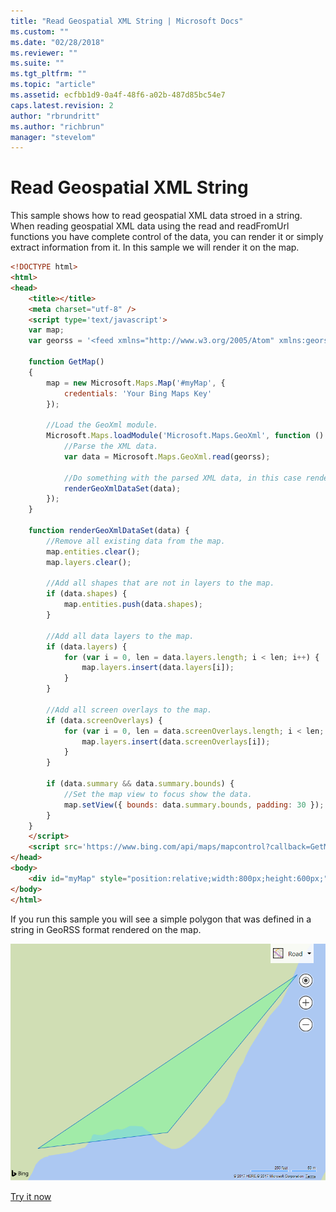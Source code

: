 ```yaml
---
title: "Read Geospatial XML String | Microsoft Docs"
ms.custom: ""
ms.date: "02/28/2018"
ms.reviewer: ""
ms.suite: ""
ms.tgt_pltfrm: ""
ms.topic: "article"
ms.assetid: ecfbb1d9-0a4f-48f6-a02b-487d85bc54e7
caps.latest.revision: 2
author: "rbrundritt"
ms.author: "richbrun"
manager: "stevelom"
---
```

# Read Geospatial XML String
This sample shows how to read geospatial XML data stroed in a string. When reading geospatial XML data using the read and readFromUrl functions you have complete control of the data, you can render it or simply extract information from it. In this sample we will render it on the map. 

```html
<!DOCTYPE html>
<html>
<head>
    <title></title>
    <meta charset="utf-8" />
    <script type='text/javascript'>
    var map;
    var georss = '<feed xmlns="http://www.w3.org/2005/Atom" xmlns:georss="http://www.georss.org/georss"><entry><title>Sample Polygon</title><georss:polygon>46.31409 -122.22616 46.31113 -122.22968 46.31083 -122.23320</georss:polygon></entry></feed>';

    function GetMap()
    {
        map = new Microsoft.Maps.Map('#myMap', {
            credentials: 'Your Bing Maps Key'
        });

        //Load the GeoXml module.
        Microsoft.Maps.loadModule('Microsoft.Maps.GeoXml', function () {
            //Parse the XML data.
            var data = Microsoft.Maps.GeoXml.read(georss);

            //Do something with the parsed XML data, in this case render it.
            renderGeoXmlDataSet(data);
        });
    }

    function renderGeoXmlDataSet(data) {
        //Remove all existing data from the map.
        map.entities.clear();
        map.layers.clear();

        //Add all shapes that are not in layers to the map.
        if (data.shapes) {
            map.entities.push(data.shapes);
        }

        //Add all data layers to the map.
        if (data.layers) {
            for (var i = 0, len = data.layers.length; i < len; i++) {
                map.layers.insert(data.layers[i]);
            }
        }

        //Add all screen overlays to the map.
        if (data.screenOverlays) {
            for (var i = 0, len = data.screenOverlays.length; i < len; i++) {
                map.layers.insert(data.screenOverlays[i]);
            }
        }

        if (data.summary && data.summary.bounds) {
            //Set the map view to focus show the data.
            map.setView({ bounds: data.summary.bounds, padding: 30 });
        }
    }
    </script> 
    <script src='https://www.bing.com/api/maps/mapcontrol?callback=GetMap' async defer></script>
</head>
<body>
    <div id="myMap" style="position:relative;width:800px;height:600px;"></div>
</body>
</html>
```

If you run this sample you will see a simple polygon that was defined in a string in GeoRSS format rendered on the map.

![BMV8_BasicGeoXml](../v8-web-control/media/bmv8-basicgeoxml.PNG)

[Try it now](http://bingmapsv8samples.azurewebsites.net/#GeoXml%20-%20Read)
